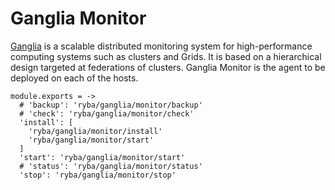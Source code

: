 
# Ganglia Monitor

[Ganglia](http://ganglia.sourceforge.net) is a scalable distributed monitoring
system for high-performance computing systems such as clusters and Grids. It is 
based on a hierarchical design targeted at federations of clusters. Ganglia 
Monitor is the agent to be deployed on each of the hosts.

    module.exports = ->
      # 'backup': 'ryba/ganglia/monitor/backup'
      # 'check': 'ryba/ganglia/monitor/check'
      'install': [
        'ryba/ganglia/monitor/install'
        'ryba/ganglia/monitor/start'
      ]
      'start': 'ryba/ganglia/monitor/start'
      # 'status': 'ryba/ganglia/monitor/status'
      'stop': 'ryba/ganglia/monitor/stop'
